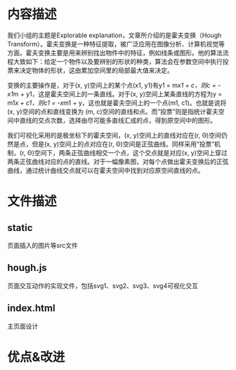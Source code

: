 # 内容描述
我们小组的主题是Explorable explanation，文章所介绍的是霍夫变换（Hough Transform）。霍夫变换是一种特征提取，被广泛应用在图像分析、计算机视觉等方面。霍夫变换主要是用来辨别找出物件中的特征，例如线条或图形。他的算法流程大致如下：给定一个物件以及要辨别的形状的种类，算法会在参数空间中执行投票来决定物体的形状，这由累加空间里的局部最大值来决定。

变换的主要操作是，对于(x, y)空间上的某个点(x1, y1)有y1 = m*x1 + c，则c = -x1*m + y1，这是霍夫空间上的一条直线。对于(x, y)空间上某条直线的方程为y = m1*x + c1，则c1 = -x*m1 + y，这也就是霍夫空间上的一个点(m1, c1)。也就是说将(x, y)空间的点和直线变换为 (m, c)空间的直线和点。而“投票”则是指统计霍夫空间中直线的交点次数，选择由尽可能多直线汇成的点，得到原空间中的图形。

我们可视化采用的是极坐标下的霍夫空间，(x, y)空间上的直线对应在(r, Θ)空间仍然是点，但是(x, y)空间上的点对应在(r, Θ)空间是正弦曲线。同样采用“投票”机制，(r, Θ)空间下，两条正弦曲线相交一个点，这个交点就是对应(x, y)空间上穿过两条正弦曲线对应的点的直线。对于一幅像素图，对每个点做出霍夫变换后的正弦曲线，通过统计曲线交点就可以在霍夫空间中找到对应原空间直线的点。


# 文件描述
## static
页面插入的图片等src文件
## hough.js
页面交互动作的实现文件，包括svg1、svg2、svg3、svg4可视化交互
## index.html
主页面设计
# 优点&改进
